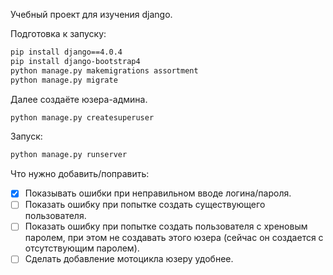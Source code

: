Учебный проект для изучения django.

Подготовка к запуску:

```bash
pip install django==4.0.4
pip install django-bootstrap4
python manage.py makemigrations assortment
python manage.py migrate
```

Далее создаёте юзера-админа.

```bash
python manage.py createsuperuser
```

Запуск:

```bash
python manage.py runserver
```

Что нужно добавить/поправить:

- [x] Показывать ошибки при неправильном вводе логина/пароля.
- [ ] Показать ошибку при попытке создать существующего пользователя.
- [ ] Показать ошибку при попытке создать пользователя с хреновым паролем, при этом
не создавать этого юзера (сейчас он создается с отсутствующим паролем).
- [ ] Сделать добавление мотоцикла юзеру удобнее.